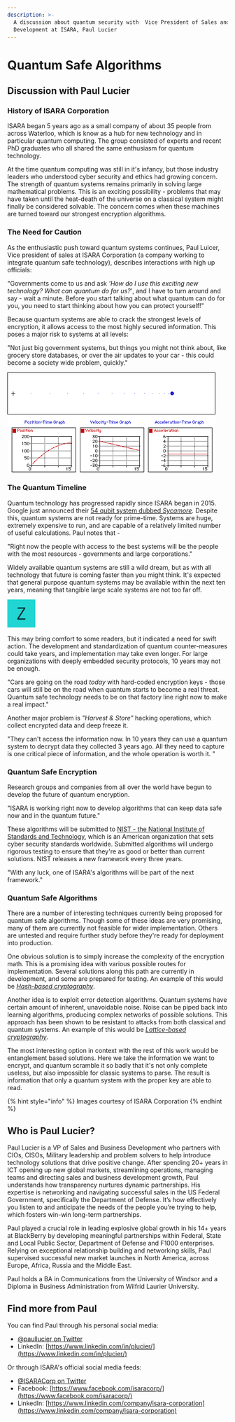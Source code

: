 ```yaml
---
description: >-
  A discussion about quantum security with  Vice President of Sales and Business
  Development at ISARA, Paul Lucier
---
```


# Quantum Safe Algorithms

## Discussion with Paul Lucier

### History of ISARA Corporation

ISARA began 5 years ago as a small company of about 35 people from across Waterloo, which is know as a hub for new technology and in particular quantum computing. The group consisted of experts and recent PhD graduates who all shared the same enthusiasm for quantum technology.

At the time quantum computing was still in it's infancy, but those industry leaders who understood cyber security and ethics had growing concern. The strength of quantum systems remains primarily in solving large mathematical problems. This is an exciting possibility - problems that may have taken until the heat-death of the universe on a classical system might finally be considered solvable. The concern comes when these machines are turned toward our strongest encryption algorithms.

### The Need for Caution

As the enthusiastic push toward quantum systems continues, Paul Luicer, Vice president of sales at ISARA Corporation \(a company working to integrate quantum safe technology\), describes interactions with high up officials:

"Governments come to us and ask _'How do I use this exciting new technology? What can quantum do for us?'_, and I have to turn around and say - wait a minute. Before you start talking about what quantum can do for you, you need to start thinking about how you can protect yourself!" 

Because quantum systems are able to crack the strongest levels of encryption, it allows access to the most highly secured information. This poses a major risk to systems at all levels:

"Not just big government systems, but things you might not think about, like grocery store databases, or over the air updates to your car - this could become a society wide problem, quickly."

![A graphic showing sources of threat - quantum systems attack the foundation of security](.gitbook/assets/image%20%281%29.png)

### The Quantum Timeline

Quantum technology has progressed rapidly since ISARA began in 2015. Google just announced their [54 qubit system dubbed _Sycamore_](https://ai.googleblog.com/2019/10/quantum-supremacy-using-programmable.html)_._ Despite this, quantum systems are not ready for prime-time. Systems are huge, extremely expensive to run, and are capable of a relatively limited number of useful calculations. Paul notes that -

"Right now the people with access to the best systems will be the people with the most resources - governments and large corporations."

Widely available quantum systems are still a wild dream, but as with all technology that future is coming faster than you might think. It's expected that general purpose quantum systems may be available within the next ten years, meaning that tangible large scale systems are not too far off.

![A visual representation of the quantum timeline](.gitbook/assets/image%20%287%29.png)

This may bring comfort to some readers, but it indicated a need for swift action. The development and standardization of quantum counter-measures could take years, and implementation may take even longer. For large organizations with deeply embedded security protocols, 10 years may not be enough.

"Cars are going on the road _today_ with hard-coded encryption keys - those cars will still be on the road when quantum starts to become a real threat. Quantum safe technology needs to be on that factory line right now to make a real impact."

Another major problem is _"Harvest & Store"_ hacking operations, which collect encrypted data and deep freeze it.

"They can't access the information now. In 10 years they can use a quantum system to decrypt data they collected 3 years ago. All they need to capture is one critical piece of information, and the whole operation is worth it. "

### Quantum Safe Encryption

Research groups and companies from all over the world have begun to develop the future of quantum encryption.

"ISARA is working right now to develop algorithms that can keep data safe now and in the quantum future."

These algorithms will be submitted to [NIST - the National Institute of Standards and Technology](https://www.nist.gov/), which is an American organization that sets cyber security standards worldwide. Submitted algorithms will undergo rigorous testing to ensure that they're as good or better than current solutions. NIST releases a new framework every three years.

"With any luck, one of ISARA's algorithms will be part of the next framework."

### Quantum Safe Algorithms

There are a number of interesting techniques currently being proposed for quantum safe algorithms. Though some of these ideas are very promising, many of them are currently not feasible for wider implementation. Others are untested and require further study before they're ready for deployment into production.

One obvious solution is to simply increase the complexity of the encryption math. This is a promising idea with various possible routes for implementation. Several solutions along this path are currently in development, and some are prepared for testing. An example of this would be [_Hash-based cryptography_](https://en.wikipedia.org/wiki/Hash-based_cryptography).

Another idea is to exploit error detection algorithms. Quantum systems have certain amount of inherent, unavoidable noise. Noise can be piped back into learning algorithms, producing complex networks of possible solutions. This approach has been shown to be resistant to attacks from both classical and quantum systems. An example of this would be [_Lattice-based cryptography_](https://en.wikipedia.org/wiki/Lattice-based_cryptography).

The most interesting option in context with the rest of this work would be entanglement based solutions. Here we take the information we want to encrypt, and quantum scramble it so badly that it's not only complete useless, but also impossible for classic systems to parse. The result is information that only a quantum system with the proper key are able to read.

{% hint style="info" %}
Images courtesy of ISARA Corporation
{% endhint %}

## Who is Paul Lucier?

Paul Lucier is a VP of Sales and Business Development who partners with CIOs, CISOs, Military leadership and problem solvers to help introduce technology solutions that drive positive change. After spending 20+ years in ICT opening up new global markets, streamlining operations, managing teams and directing sales and business development growth, Paul understands how transparency nurtures dynamic partnerships. His expertise is networking and navigating successful sales in the US Federal Government, specifically the Department of Defense. It’s how effectively you listen to and anticipate the needs of the people you’re trying to help, which fosters win-win long-term partnerships. 

Paul played a crucial role in leading explosive global growth in his 14+ years at BlackBerry by developing meaningful partnerships within Federal, State and Local Public Sector, Department of Defense and F1000 enterprises. Relying on exceptional relationship building and networking skills, Paul supervised successful new market launches in North America, across Europe, Africa, Russia and the Middle East. 

Paul holds a BA in Communications from the University of Windsor and a Diploma in Business Administration from Wilfrid Laurier University.

## Find more from Paul

You can find Paul through his personal social media:

* [@paullucier on Twitter](https://twitter.com/paullucier?lang=en)
* LinkedIn: [https://www.linkedin.com/in/plucier/](https://www.linkedin.com/in/plucier/)

Or through ISARA's official social media feeds:

* [@ISARACorp on Twitter](https://twitter.com/isaracorp?lang=en)
* Facebook: [https://www.facebook.com/isaracorp/](https://www.facebook.com/isaracorp/) 
* LinkedIn: [https://www.linkedin.com/company/isara-corporation](https://www.linkedin.com/company/isara-corporation)

